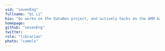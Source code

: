 ```yaml
---
uid: "sevenEng"
fullname: "Qi Li"
bio: "Qi works on the DataBox project, and actively hacks on the ARM backend of Mirage."
homepage:
github: "sevenEng"
twitter:
role: "librarian"
photo: "camels"
---
```

